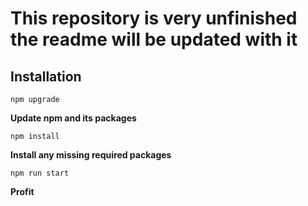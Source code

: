 # This repository is very unfinished the readme will be updated with it


## Installation
```
npm upgrade
```
**Update npm and its packages**
```
npm install
```
**Install any missing required packages**
```
npm run start
```
**Profit**